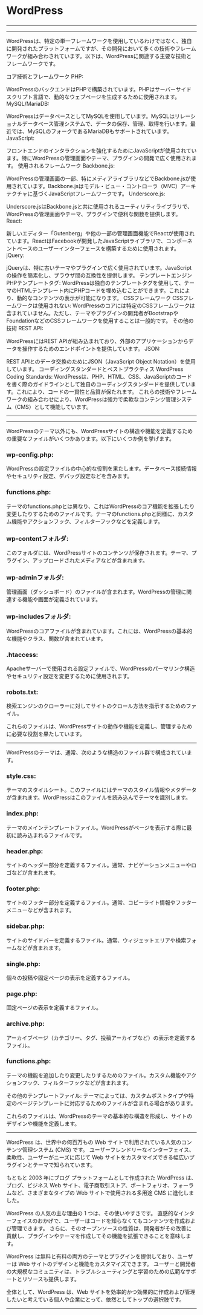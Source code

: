 
###
# WordPress
### 


---

---

WordPressは、特定の単一フレームワークを使用しているわけではなく、独自に開発されたプラットフォームですが、その開発において多くの技術やフレームワークが組み合わされています。以下は、WordPressに関連する主要な技術とフレームワークです。

コア技術とフレームワーク
PHP:

WordPressのバックエンドはPHPで構築されています。PHPはサーバーサイドスクリプト言語で、動的なウェブページを生成するために使用されます。
MySQL/MariaDB:

WordPressはデータベースとしてMySQLを使用しています。MySQLはリレーショナルデータベース管理システムで、データの保存、管理、取得を行います。最近では、MySQLのフォークであるMariaDBもサポートされています。
JavaScript:

フロントエンドのインタラクションを強化するためにJavaScriptが使用されています。特にWordPressの管理画面やテーマ、プラグインの開発で広く使用されます。
使用されるフレームワーク
Backbone.js:

WordPressの管理画面の一部、特にメディアライブラリなどでBackbone.jsが使用されています。Backbone.jsはモデル・ビュー・コントローラ（MVC）アーキテクチャに基づくJavaScriptフレームワークです。
Underscore.js:

Underscore.jsはBackbone.jsと共に使用されるユーティリティライブラリで、WordPressの管理画面やテーマ、プラグインで便利な関数を提供します。
React:

新しいエディター「Gutenberg」や他の一部の管理画面機能でReactが使用されています。ReactはFacebookが開発したJavaScriptライブラリで、コンポーネントベースのユーザーインターフェースを構築するために使用されます。
jQuery:

jQueryは、特に古いテーマやプラグインで広く使用されています。JavaScriptの操作を簡素化し、ブラウザ間の互換性を提供します。
テンプレートエンジン
PHPテンプレートタグ:
WordPressは独自のテンプレートタグを使用して、テーマのHTMLテンプレート内にPHPコードを埋め込むことができます。これにより、動的なコンテンツの表示が可能になります。
CSSフレームワーク
CSSフレームワークは使用されない:
WordPressのコアには特定のCSSフレームワークは含まれていません。ただし、テーマやプラグインの開発者がBootstrapやFoundationなどのCSSフレームワークを使用することは一般的です。
その他の技術
REST API:

WordPressにはREST APIが組み込まれており、外部のアプリケーションからデータを操作するためのエンドポイントを提供しています。
JSON:

REST APIとのデータ交換のためにJSON（JavaScript Object Notation）を使用しています。
コーディングスタンダードとベストプラクティス
WordPress Coding Standards:
WordPressは、PHP、HTML、CSS、JavaScriptのコードを書く際のガイドラインとして独自のコーディングスタンダードを提供しています。これにより、コードの一貫性と品質が保たれます。
これらの技術やフレームワークの組み合わせにより、WordPressは強力で柔軟なコンテンツ管理システム（CMS）として機能しています。

---

---


WordPressのテーマ以外にも、WordPressサイトの構造や機能を定義するための重要なファイルがいくつかあります。以下にいくつか例を挙げます。

### wp-config.php: 
WordPressの設定ファイルの中心的な役割を果たします。データベース接続情報やセキュリティ設定、デバッグ設定などを含みます。

### functions.php: 
テーマのfunctions.phpとは異なり、これはWordPressのコア機能を拡張したり変更したりするためのファイルです。テーマのfunctions.phpと同様に、カスタム機能やアクションフック、フィルターフックなどを定義します。

### wp-contentフォルダ: 
このフォルダには、WordPressサイトのコンテンツが保存されます。テーマ、プラグイン、アップロードされたメディアなどが含まれます。

### wp-adminフォルダ: 
管理画面（ダッシュボード）のファイルが含まれます。WordPressの管理に関連する機能や画面が定義されています。

### wp-includesフォルダ:
WordPressのコアファイルが含まれています。これには、WordPressの基本的な機能やクラス、関数が含まれています。

### .htaccess: 
Apacheサーバーで使用される設定ファイルで、WordPressのパーマリンク構造やセキュリティ設定を変更するために使用されます。

### robots.txt: 
検索エンジンのクローラーに対してサイトのクロール方法を指示するためのファイル。

これらのファイルは、WordPressサイトの動作や機能を定義し、管理するために必要な役割を果たしています。

---

WordPressのテーマは、通常、次のような構造のファイル群で構成されています。

### style.css: 
テーマのスタイルシート。このファイルにはテーマのスタイル情報やメタデータが含まれます。WordPressはこのファイルを読み込んでテーマを識別します。

### index.php: 
テーマのメインテンプレートファイル。WordPressがページを表示する際に最初に読み込まれるファイルです。

### header.php: 
サイトのヘッダー部分を定義するファイル。通常、ナビゲーションメニューやロゴなどが含まれます。

### footer.php: 
サイトのフッター部分を定義するファイル。通常、コピーライト情報やフッターメニューなどが含まれます。

### sidebar.php: 
サイトのサイドバーを定義するファイル。通常、ウィジェットエリアや検索フォームなどが含まれます。

### single.php: 
個々の投稿や固定ページの表示を定義するファイル。

### page.php: 
固定ページの表示を定義するファイル。

### archive.php: 
アーカイブページ（カテゴリー、タグ、投稿アーカイブなど）の表示を定義するファイル。

### functions.php: 
テーマの機能を追加したり変更したりするためのファイル。カスタム機能やアクションフック、フィルターフックなどが含まれます。

その他のテンプレートファイル: テーマによっては、カスタムポストタイプや特定のページテンプレートに対応するためのファイルが含まれる場合があります。

これらのファイルは、WordPressのテーマの基本的な構造を形成し、サイトのデザインや機能を定義します。

---

WordPress は、世界中の何百万もの Web サイトで利用されている人気のコンテンツ管理システム (CMS) です。 ユーザーフレンドリーなインターフェイス、柔軟性、ユーザーがニーズに応じて Web サイトをカスタマイズできる幅広いプラグインとテーマで知られています。

もともと 2003 年にブログ プラットフォームとして作成された WordPress は、ブログ、ビジネス Web サイト、電子商取引ストア、ポートフォリオ、フォーラムなど、さまざまなタイプの Web サイトで使用される多用途 CMS に進化しました。

WordPress の人気の主な理由の 1 つは、その使いやすさです。 直感的なインターフェイスのおかげで、ユーザーはコードを知らなくてもコンテンツを作成および管理できます。 さらに、そのオープンソースの性質は、開発者がその改善に貢献し、プラグインやテーマを作成してその機能を拡張できることを意味します。

WordPress は無料と有料の両方のテーマとプラグインを提供しており、ユーザーは Web サイトのデザインと機能をカスタマイズできます。 ユーザーと開発者の大規模なコミュニティは、トラブルシューティングと学習のための広範なサポートとリソースも提供します。

全体として、WordPress は、Web サイトを効率的かつ効果的に作成および管理したいと考えている個人や企業にとって、依然としてトップの選択肢です。

---
